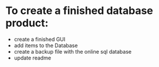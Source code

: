 # To create a finished database product:

* create a finished GUI
* add items to the Database
* create a backup file with the online sql database
* update readme
